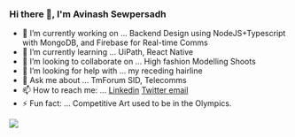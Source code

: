 ### Hi there 👋, I'm Avinash Sewpersadh

- 🔭 I’m currently working on ... Backend Design using NodeJS+Typescript with MongoDB, and Firebase for Real-time Comms
- 🌱 I’m currently learning ... UiPath, React Native
- 👯 I’m looking to collaborate on ... High fashion Modelling Shoots
- 🤔 I’m looking for help with ... my receding hairline
- 💬 Ask me about ... TmForum SID, Telecomms
- 📫 How to reach me: ... [Linkedin](https://linkedin.com/in/avinashsewpersadh)        [Twitter ](https://twitter.com/asewpersadh)     [email](mailto:avi.ukzn@gmail.com)
- ⚡ Fun fact: ... Competitive Art used to be in the Olympics.

<img src="https://github-readme-stats.vercel.app/api?username=dotavi&&show_icons=true&title_color=ffffff&icon_color=bb2acf&text_color=daf7dc&bg_color=151515">
